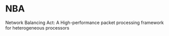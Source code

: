 # NBA
Network Balancing Act: A High-performance packet processing framework for heterogeneous processors
